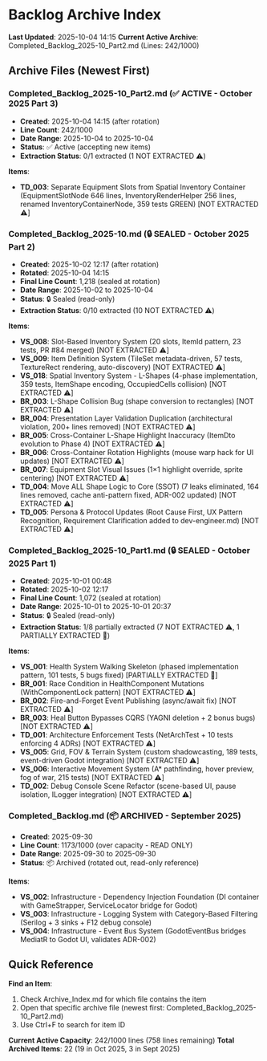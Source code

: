 # Backlog Archive Index

**Last Updated**: 2025-10-04 14:15
**Current Active Archive**: Completed_Backlog_2025-10_Part2.md (Lines: 242/1000)

## Archive Files (Newest First)

### Completed_Backlog_2025-10_Part2.md (✅ ACTIVE - October 2025 Part 3)
- **Created**: 2025-10-04 14:15 (after rotation)
- **Line Count**: 242/1000
- **Date Range**: 2025-10-04 to 2025-10-04
- **Status**: ✅ Active (accepting new items)
- **Extraction Status**: 0/1 extracted (1 NOT EXTRACTED ⚠️)

**Items**:
- **TD_003**: Separate Equipment Slots from Spatial Inventory Container (EquipmentSlotNode 646 lines, InventoryRenderHelper 256 lines, renamed InventoryContainerNode, 359 tests GREEN) [NOT EXTRACTED ⚠️]

### Completed_Backlog_2025-10.md (🔒 SEALED - October 2025 Part 2)
- **Created**: 2025-10-02 12:17 (after rotation)
- **Rotated**: 2025-10-04 14:15
- **Final Line Count**: 1,218 (sealed at rotation)
- **Date Range**: 2025-10-02 to 2025-10-04
- **Status**: 🔒 Sealed (read-only)
- **Extraction Status**: 0/10 extracted (10 NOT EXTRACTED ⚠️)

**Items**:
- **VS_008**: Slot-Based Inventory System (20 slots, ItemId pattern, 23 tests, PR #84 merged) [NOT EXTRACTED ⚠️]
- **VS_009**: Item Definition System (TileSet metadata-driven, 57 tests, TextureRect rendering, auto-discovery) [NOT EXTRACTED ⚠️]
- **VS_018**: Spatial Inventory System - L-Shapes (4-phase implementation, 359 tests, ItemShape encoding, OccupiedCells collision) [NOT EXTRACTED ⚠️]
- **BR_003**: L-Shape Collision Bug (shape conversion to rectangles) [NOT EXTRACTED ⚠️]
- **BR_004**: Presentation Layer Validation Duplication (architectural violation, 200+ lines removed) [NOT EXTRACTED ⚠️]
- **BR_005**: Cross-Container L-Shape Highlight Inaccuracy (ItemDto evolution to Phase 4) [NOT EXTRACTED ⚠️]
- **BR_006**: Cross-Container Rotation Highlights (mouse warp hack for UI updates) [NOT EXTRACTED ⚠️]
- **BR_007**: Equipment Slot Visual Issues (1×1 highlight override, sprite centering) [NOT EXTRACTED ⚠️]
- **TD_004**: Move ALL Shape Logic to Core (SSOT) (7 leaks eliminated, 164 lines removed, cache anti-pattern fixed, ADR-002 updated) [NOT EXTRACTED ⚠️]
- **TD_005**: Persona & Protocol Updates (Root Cause First, UX Pattern Recognition, Requirement Clarification added to dev-engineer.md) [NOT EXTRACTED ⚠️]

### Completed_Backlog_2025-10_Part1.md (🔒 SEALED - October 2025 Part 1)
- **Created**: 2025-10-01 00:48
- **Rotated**: 2025-10-02 12:17
- **Final Line Count**: 1,072 (sealed at rotation)
- **Date Range**: 2025-10-01 to 2025-10-01 20:37
- **Status**: 🔒 Sealed (read-only)
- **Extraction Status**: 1/8 partially extracted (7 NOT EXTRACTED ⚠️, 1 PARTIALLY EXTRACTED 🔄)

**Items**:
- **VS_001**: Health System Walking Skeleton (phased implementation pattern, 101 tests, 5 bugs fixed) [PARTIALLY EXTRACTED 🔄]
- **BR_001**: Race Condition in HealthComponent Mutations (WithComponentLock pattern) [NOT EXTRACTED ⚠️]
- **BR_002**: Fire-and-Forget Event Publishing (async/await fix) [NOT EXTRACTED ⚠️]
- **BR_003**: Heal Button Bypasses CQRS (YAGNI deletion + 2 bonus bugs) [NOT EXTRACTED ⚠️]
- **TD_001**: Architecture Enforcement Tests (NetArchTest + 10 tests enforcing 4 ADRs) [NOT EXTRACTED ⚠️]
- **VS_005**: Grid, FOV & Terrain System (custom shadowcasting, 189 tests, event-driven Godot integration) [NOT EXTRACTED ⚠️]
- **VS_006**: Interactive Movement System (A* pathfinding, hover preview, fog of war, 215 tests) [NOT EXTRACTED ⚠️]
- **TD_002**: Debug Console Scene Refactor (scene-based UI, pause isolation, ILogger integration) [NOT EXTRACTED ⚠️]

### Completed_Backlog.md (📦 ARCHIVED - September 2025)
- **Created**: 2025-09-30
- **Line Count**: 1173/1000 (over capacity - READ ONLY)
- **Date Range**: 2025-09-30 to 2025-09-30
- **Status**: 📦 Archived (rotated out, read-only reference)

**Items**:
- **VS_002**: Infrastructure - Dependency Injection Foundation (DI container with GameStrapper, ServiceLocator bridge for Godot)
- **VS_003**: Infrastructure - Logging System with Category-Based Filtering (Serilog + 3 sinks + F12 debug console)
- **VS_004**: Infrastructure - Event Bus System (GodotEventBus bridges MediatR to Godot UI, validates ADR-002)

## Quick Reference

**Find an Item**:
1. Check Archive_Index.md for which file contains the item
2. Open that specific archive file (newest first: Completed_Backlog_2025-10_Part2.md)
3. Use Ctrl+F to search for item ID

**Current Active Capacity**: 242/1000 lines (758 lines remaining)
**Total Archived Items**: 22 (19 in Oct 2025, 3 in Sept 2025)
